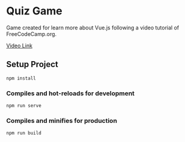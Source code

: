 # Quiz Game
Game created for learn more about Vue.js following a video tutorial of FreeCodeCamp.org.

[Video Link](https://www.youtube.com/watch?v=4deVCNJq3qc&t=4576s)



## Setup Project

```
npm install
```

### Compiles and hot-reloads for development
```
npm run serve
```

### Compiles and minifies for production
```
npm run build
